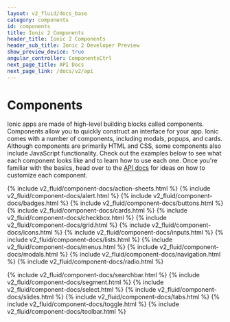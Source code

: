 ```yaml
---
layout: v2_fluid/docs_base
category: components
id: components
title: Ionic 2 Components
header_title: Ionic 2 Components
header_sub_title: Ionic 2 Developer Preview
show_preview_device: true
angular_controller: ComponentsCtrl
next_page_title: API Docs
next_page_link: /docs/v2/api
---
```


<h1 id="overview">Components</h1>

Ionic apps are made of high-level building blocks called components. Components allow you to quickly construct an interface for your app. Ionic comes with a number of components, including modals, popups, and cards. Although components are primarily HTML and CSS, some components also include JavaScript functionality. Check out the examples below to see what each component looks like and to learn how to use each one. Once you're familiar with the basics, head over to the [API docs](../api) for ideas on how to customize each component.

{% include v2_fluid/component-docs/action-sheets.html %}
{% include v2_fluid/component-docs/alert.html %}
{% include v2_fluid/component-docs/badges.html %}
{% include v2_fluid/component-docs/buttons.html %}
{% include v2_fluid/component-docs/cards.html %}
{% include v2_fluid/component-docs/checkbox.html %}
{% include v2_fluid/component-docs/grid.html %}
{% include v2_fluid/component-docs/icons.html %}
{% include v2_fluid/component-docs/inputs.html %}
{% include v2_fluid/component-docs/lists.html %}
{% include v2_fluid/component-docs/menus.html %}
{% include v2_fluid/component-docs/modals.html %}
{% include v2_fluid/component-docs/navigation.html %}
{% include v2_fluid/component-docs/radio.html %}
<!-- {% include v2_fluid/component-docs/range.html %} -->
{% include v2_fluid/component-docs/searchbar.html %}
{% include v2_fluid/component-docs/segment.html %}
{% include v2_fluid/component-docs/select.html %}
{% include v2_fluid/component-docs/slides.html %}
{% include v2_fluid/component-docs/tabs.html %}
{% include v2_fluid/component-docs/toggle.html %}
{% include v2_fluid/component-docs/toolbar.html %}
